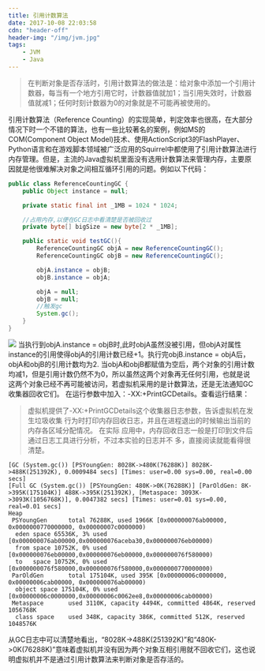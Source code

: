 ```yaml
---
title: 引用计数算法
date: 2017-10-08 22:03:58
cdn: "header-off"
header-img: "/img/jvm.jpg"
tags:
	- JVM
	- Java
---
```

> 在判断对象是否存活时，引用计数算法的做法是：给对象中添加一个引用计数器，每当有一个地方引用它时，计数器值就加1；当引用失效时，计数器值就减1；任何时刻计数器为0的对象就是不可能再被使用的。

引用计数算法（Reference Counting）的实现简单，判定效率也很高，在大部分情况下时一个不错的算法，也有一些比较著名的案例，例如MS的COM(Component Object Model)技术、使用ActionScript3的FlashPlayer、Python语言和在游戏脚本领域被广泛应用的Squirrel中都使用了引用计数算法进行内存管理。但是，主流的Java虚拟机里面没有选用计数算法来管理内存，主要原因就是他很难解决对象之间相互循环引用的问题。例如以下代码：
``` java
public class ReferenceCountingGC {
    public Object instance = null;

    private static final int _1MB = 1024 * 1024;

    //占用内存,以便在GC日志中看清楚是否被回收过
    private byte[] bigSize = new byte[2 * _1MB];

    public static void testGC(){
        ReferenceCountingGC objA = new ReferenceCountingGC();
        ReferenceCountingGC objB = new ReferenceCountingGC();

        objA.instance = objB;
        objB.instance = objA;

        objA = null;
        objB = null;
        //触发gc
        System.gc();
    }
}
```
![](img/RC-UML.png)
当执行到objA.instance = objB时,此时objA虽然没被引用，但objA对属性instance的引用使得objA的引用计数已经+1。执行完objB.instance = objA后，objA和objB的引用计数均为2.
当objA和objB都赋值为空后，两个对象的引用计数均减1，但是引用计数仍然不为0，所以虽然这两个对象再无任何引用，也就是说这两个对象已经不再可能被访问，若虚拟机采用的是计数算法，还是无法通知GC收集器回收它们。
在运行参数中加入：-XX:+PrintGCDetails。查看运行结果：
>虚拟机提供了-XX:+PrintGCDetails这个收集器日志参数，告诉虚拟机在发生垃圾收集
行为时打印内存回收日志，并且在进程退出的时候输出当前的内存各区域分配情况。 在实际
应用中，内存回收日志一般是打印到文件后通过日志工具进行分析，不过本实验的日志并不
多，直接阅读就能看得很清楚。
``` console
[GC (System.gc()) [PSYoungGen: 8028K->480K(76288K)] 8028K->488K(251392K), 0.0009484 secs] [Times: user=0.00 sys=0.00, real=0.00 secs] 
[Full GC (System.gc()) [PSYoungGen: 480K->0K(76288K)] [ParOldGen: 8K->395K(175104K)] 488K->395K(251392K), [Metaspace: 3093K->3093K(1056768K)], 0.0047382 secs] [Times: user=0.01 sys=0.00, real=0.01 secs] 
Heap
 PSYoungGen      total 76288K, used 1966K [0x000000076ab00000, 0x0000000770000000, 0x00000007c0000000)
  eden space 65536K, 3% used [0x000000076ab00000,0x000000076aceba30,0x000000076eb00000)
  from space 10752K, 0% used [0x000000076eb00000,0x000000076eb00000,0x000000076f580000)
  to   space 10752K, 0% used [0x000000076f580000,0x000000076f580000,0x0000000770000000)
 ParOldGen       total 175104K, used 395K [0x00000006c0000000, 0x00000006cab00000, 0x000000076ab00000)
  object space 175104K, 0% used [0x00000006c0000000,0x00000006c0062ee8,0x00000006cab00000)
 Metaspace       used 3110K, capacity 4494K, committed 4864K, reserved 1056768K
  class space    used 348K, capacity 386K, committed 512K, reserved 1048576K
```
从GC日志中可以清楚地看出，“8028K->488K(251392K)”和“480K->0K(76288K)”意味着虚拟机并没有因为两个对象互相引用就不回收它们，这也说明虚拟机并不是通过引用计数算法来判断对象是否存活的。
